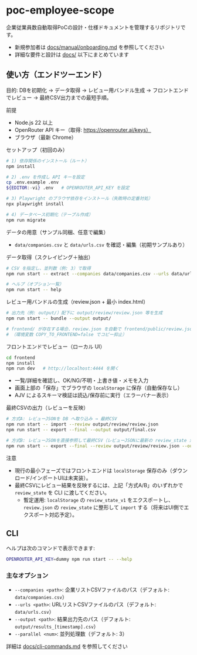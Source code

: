 # poc-employee-scope

企業従業員数自動取得PoCの設計・仕様ドキュメントを管理するリポジトリです。

 - 新規参加者は [docs/manual/onboarding.md](docs/manual/onboarding.md) を参照してください
 - 詳細な要件と設計は [docs/](docs) 以下にまとめています

## 使い方（エンドツーエンド）

目的: DBを初期化 → データ取得 → レビュー用バンドル生成 → フロントエンドでレビュー → 最終CSV出力までの最短手順。

前提
- Node.js 22 以上
- OpenRouter API キー（取得: https://openrouter.ai/keys）
- ブラウザ（最新 Chrome）

セットアップ（初回のみ）
```bash
# 1) 依存関係のインストール（ルート）
npm install

# 2) .env を作成し API キーを設定
cp .env.example .env
${EDITOR:-vi} .env   # OPENROUTER_API_KEY を設定

# 3) Playwright のブラウザ依存をインストール（失敗時の定番対処）
npx playwright install

# 4) データベース初期化（テーブル作成）
npm run migrate
```

データの用意（サンプル同梱、任意で編集）
- `data/companies.csv` と `data/urls.csv` を確認・編集（初期サンプルあり）

データ取得（スクレイピング＋抽出）
```bash
# CSV を指定し、並列数（例: 3）で取得
npm run start -- extract --companies data/companies.csv --urls data/urls.csv --parallel 3

# ヘルプ（オプション一覧）
npm run start -- help
```

レビュー用バンドルの生成（review.json + 最小 index.html）
```bash
# 出力先（例: output/）配下に output/review/review.json 等を生成
npm run start -- bundle --output output/

# frontend/ が存在する場合、review.json を自動で frontend/public/review.json へコピー
# （環境変数 COPY_TO_FRONTEND=false でコピー抑止）
```

フロントエンドでレビュー（ローカル UI）
```bash
cd frontend
npm install
npm run dev   # http://localhost:4444 を開く
```
- 一覧/詳細を確認し、OK/NG/不明・上書き値・メモを入力
- 画面上部の「保存」でブラウザの `localStorage` に保存（自動保存なし）
- AJV によるスキーマ検証は読込/保存前に実行（エラーバナー表示）

最終CSVの出力（レビューを反映）
```bash
# 方式A: レビューJSONを DB へ取り込み → 最終CSV
npm run start -- import --review output/review/review.json
npm run start -- export --final --output output/final.csv

# 方式B: レビューJSONを直接参照して最終CSV（レビューJSONに最新の review_state が含まれる場合）
npm run start -- export --final --review output/review/review.json --output output/final.csv
```
注意
- 現行の最小フェーズではフロントエンドは `localStorage` 保存のみ（ダウンロード/インポートUIは未実装）。
- 最終CSVにレビュー結果を反映するには、上記「方式A/B」のいずれかで `review_state` を CLI に渡してください。
  - 暫定運用: `localStorage` の `review_state_v1` をエクスポートし、`review.json` の `review_state` に整形して `import` する（将来はUI側でエクスポート対応予定）。

## CLI

ヘルプは次のコマンドで表示できます:

```bash
OPENROUTER_API_KEY=dummy npm run start -- --help
```

### 主なオプション

- `--companies <path>`: 企業リストCSVファイルのパス（デフォルト: `data/companies.csv`）
- `--urls <path>`: URLリストCSVファイルのパス（デフォルト: `data/urls.csv`）
- `--output <path>`: 結果出力先のパス（デフォルト: `output/results_[timestamp].csv`）
- `--parallel <num>`: 並列処理数（デフォルト: 3）

詳細は [docs/cli-commands.md](docs/cli-commands.md) を参照してください
